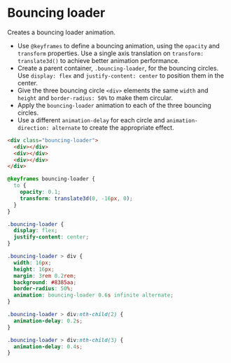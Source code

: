 # Bouncing loader

Creates a bouncing loader animation.

* Use `@keyframes` to define a bouncing animation, using the `opacity` and `transform` properties. Use a single axis translation on `transform: translate3d()` to achieve better animation performance.
* Create a parent container, `.bouncing-loader`, for the bouncing circles. Use `display: flex` and `justify-content: center` to position them in the center.
* Give the three bouncing circle `<div>` elements the same `width` and `height` and `border-radius: 50%` to make them circular.
* Apply the `bouncing-loader` animation to each of the three bouncing circles.
* Use a different `animation-delay` for each circle and `animation-direction: alternate` to create the appropriate effect.

```html
<div class="bouncing-loader">
  <div></div>
  <div></div>
  <div></div>
</div>
```

```css
@keyframes bouncing-loader {
  to {
    opacity: 0.1;
    transform: translate3d(0, -16px, 0);
  }
}

.bouncing-loader {
  display: flex;
  justify-content: center;
}

.bouncing-loader > div {
  width: 16px;
  height: 16px;
  margin: 3rem 0.2rem;
  background: #8385aa;
  border-radius: 50%;
  animation: bouncing-loader 0.6s infinite alternate;
}

.bouncing-loader > div:nth-child(2) {
  animation-delay: 0.2s;
}

.bouncing-loader > div:nth-child(3) {
  animation-delay: 0.4s;
}
```
